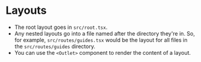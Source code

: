 # Layouts

- The root layout goes in `src/root.tsx`.
- Any nested layouts go into a file named after the directory they're in. So, for example, `src/routes/guides.tsx` would be the layout for all files in the `src/routes/guides` directory.
- You can use the `<Outlet>` component to render the content of a layout.